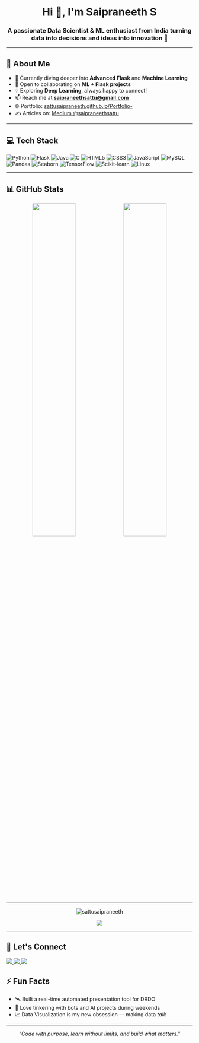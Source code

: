 <h1 align="center">Hi 👋, I'm Saipraneeth S</h1>
<h3 align="center">A passionate Data Scientist & ML enthusiast from India turning data into decisions and ideas into innovation 🚀</h3>

---

## 🌟 About Me

- 🌱 Currently diving deeper into **Advanced Flask** and **Machine Learning**
- 🤝 Open to collaborating on **ML + Flask projects**
- 💡 Exploring **Deep Learning**, always happy to connect!
- 📫 Reach me at **saipraneethsattu@gmail.com**
- 🌐 Portfolio: [sattusaipraneeth.github.io/Portfolio-](https://sattusaipraneeth.github.io/Portfolio-/)
- ✍️ Articles on: [Medium @saipraneethsattu](https://medium.com/@saipraneethsattu)

---

## 💻 Tech Stack

![Python](https://img.shields.io/badge/python-3670A0?style=for-the-badge&logo=python&logoColor=ffdd54)
![Flask](https://img.shields.io/badge/flask-%23000.svg?style=for-the-badge&logo=flask&logoColor=white)
![Java](https://img.shields.io/badge/java-%23ED8B00.svg?style=for-the-badge&logo=openjdk&logoColor=white)
![C](https://img.shields.io/badge/c-%2300599C.svg?style=for-the-badge&logo=c&logoColor=white)
![HTML5](https://img.shields.io/badge/html5-%23E34F26.svg?style=for-the-badge&logo=html5&logoColor=white)
![CSS3](https://img.shields.io/badge/css3-%231572B6.svg?style=for-the-badge&logo=css3&logoColor=white)
![JavaScript](https://img.shields.io/badge/javascript-%23323330.svg?style=for-the-badge&logo=javascript&logoColor=%23F7DF1E)
![MySQL](https://img.shields.io/badge/mysql-%2300f.svg?style=for-the-badge&logo=mysql&logoColor=white)
![Pandas](https://img.shields.io/badge/pandas-%23150458.svg?style=for-the-badge&logo=pandas&logoColor=white)
![Seaborn](https://img.shields.io/badge/seaborn-%231E3F66.svg?style=for-the-badge&logoColor=white)
![TensorFlow](https://img.shields.io/badge/tensorflow-%23FF6F00.svg?style=for-the-badge&logo=tensorflow&logoColor=white)
![Scikit-learn](https://img.shields.io/badge/scikit--learn-%23F7931E.svg?style=for-the-badge&logo=scikit-learn&logoColor=white)
![Linux](https://img.shields.io/badge/linux-%23FCC624.svg?style=for-the-badge&logo=linux&logoColor=black)

---

## 📊 GitHub Stats

<p align="center">
  <img src="https://github-readme-stats.vercel.app/api?username=sattusaipraneeth&theme=radical&hide_border=false&include_all_commits=true&count_private=true" width="48%" />
  <img src="https://github-readme-stats.vercel.app/api/top-langs/?username=sattusaipraneeth&layout=compact&theme=radical&hide_border=true" width="48%" />
</p>

---
<p align="center">
  <img src="https://komarev.com/ghpvc/?username=sattusaipraneeth&label=Profile%20views&color=0e75b6&style=flat" alt="sattusaipraneeth" />
</p>

<p align="center">
  <a href="https://github.com/ryo-ma/github-profile-trophy">
    <img src="https://github-profile-trophy.vercel.app/?username=sattusaipraneeth&theme=radical&no-bg=true&no-frame=true&column=7"/>
  </a>
</p>

---

## 🔗 Let's Connect

<p align="left">
  <a href="https://linkedin.com/in/saipraneeth-sattu" target="_blank">
    <img src="https://img.shields.io/badge/-LinkedIn-%230077B5?style=for-the-badge&logo=linkedin&logoColor=white"/>
  </a>
  <a href="https://medium.com/@saipraneethsattu" target="_blank">
    <img src="https://img.shields.io/badge/Medium-12100E?style=for-the-badge&logo=medium&logoColor=white"/>
  </a>
  <a href="https://www.instagram.com/saipraneeth_s/" target="_blank">
    <img src="https://img.shields.io/badge/Instagram-E4405F?style=for-the-badge&logo=instagram&logoColor=white"/>
  </a>
</p>


## ⚡ Fun Facts

- 🛰️ Built a real-time automated presentation tool for DRDO
- 🤖 Love tinkering with bots and AI projects during weekends
- 📈 Data Visualization is my new obsession — making data *talk*

---

<!-- Footer Quote -->
<p align="center"><i>"Code with purpose, learn without limits, and build what matters."</i></p>
